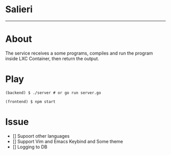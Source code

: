 # Salieri

---

# About

The service receives a some programs, compiles and run the program inside LXC Container, then return the output.

# Play

```
(backend) $ ./server # or go run server.go
```

```
(frontend) $ npm start
```

# Issue

- [] Supoort other languages
- [] Support Vim and Emacs Keybind and Some theme
- [] Logging to DB
